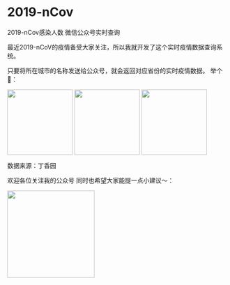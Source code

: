 # 2019-nCov
2019-nCov感染人数 微信公众号实时查询

最近2019-nCoV的疫情备受大家关注，所以我就开发了这个实时疫情数据查询系统。

只要将所在城市的名称发送给公众号，就会返回对应省份的实时疫情数据。
举个🌰：

<img src="https://s2.ax1x.com/2020/01/25/1eXRlF.jpg" width="150" hegiht="200" align=center />

<img src="https://s2.ax1x.com/2020/01/25/1eX2SU.jpg" width="150" hegiht="200" align=center />
<img src="https://s2.ax1x.com/2020/01/25/1eXRlF.jpg" width="150" hegiht="200" align=center />

数据来源：丁香园

欢迎各位关注我的公众号 同时也希望大家能提一点小建议～：

<img src="https://s2.ax1x.com/2020/01/25/1eXvmd.jpg" width="200" hegiht="200" align=center />
